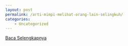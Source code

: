 ```yaml
---
layout: post
permalink: /arti-mimpi-melihat-orang-lain-selingkuh/
categories:
    - Uncategorized
---
```


[Baca Selengkapnya](/07)